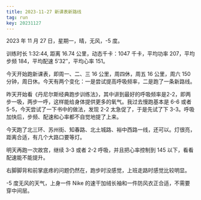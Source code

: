 ```yaml
---
title: 2023-11-27 新课表新路线
tag: run
key: 20231127
---
```


2023 年 11 月 27 日，星期一，晴，无风，-5 度。

训练时长 1:32:44, 距离 16.74 公里，动态千卡：1047 千卡，平均功率 207，平均步频 184，平均配速 5&prime;32&prime;&prime;，平均心率 151。

今天开始跑新课表，即周一、二、三 16 公里，周四休，周五 16 公里，周六 150 分钟，周日休。今天有两个变化：一是尝试提高呼吸频率，二是跑了一条新路线。

<!--more-->

昨天开始看《丹尼尔斯经典跑步训练法》，其中讲到最好的呼吸频率是2-2，即两步一吸，两步一呼，这样能给身体提供更多的氧气。我过去慢跑基本是 6-6 或者 5-5，今天尝试了一下书中的做法，发现 2-2 太急促了，于是先试了下 3-3。呼吸加快后，步频、配速和心率都不自觉地提了上来。

今天跑了北三环、苏州街、知春路、北土城路、裕中西路一线，还可以。灯很亮，距离合适，有几个大路口要等灯。

明天再跑一次故宫，继续 3-3 或者 2-2 呼吸，并且把心率控制到 145 以下，看看配速能不能提升。

右脚脚背和前掌底疼的问题仍然在，跑步时没感觉，上班走路时感觉比较明显。

-5 度无风的天气，上身一件 Nike 的速干加绒长袖和一件防风衣正合适，不需要穿中间层。

<div class="strava-embed-placeholder" data-embed-type="activity" data-embed-id="10287508704"></div><script src="https://strava-embeds.com/embed.js"></script>
